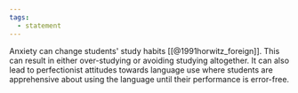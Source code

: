 ```yaml
---
tags:
  - statement
---
```

Anxiety can change students' study habits [[@1991horwitz_foreign]]. This can result in either over-studying or avoiding studying altogether. It can also lead to perfectionist attitudes towards language use where students are apprehensive about using the language until their performance is error-free.
